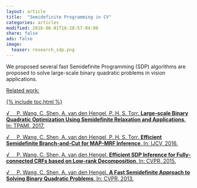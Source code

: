 ```yaml
---
layout: article
title:  "Semidefinite Programming in CV"
categories: articles
modified: 2016-06-01T16:28:57-04:00
share: false
ads: false
image:
  teaser: research_sdp.png
---
```


We proposed several fast Semidefinite Programming (SDP) algorithms are proposed to solve large-scale binary quadratic problems in vision applications.

<u>Related work:<u/>

{% include toc.html %}

&radic; &nbsp; &nbsp; P. Wang, C. Shen, A. van den Hengel, P. H. S. Torr. **Large-scale Binary Quadratic Optimization Using Semidefinite Relaxation and Applications**. In: TPAMI, 2017.

&radic; &nbsp; &nbsp; P. Wang, C. Shen, A. van den Hengel, P. H. S. Torr. **Efficient Semidefinite Branch-and-Cut for MAP-MRF Inference**. In: IJCV, 2016.

&radic; &nbsp; &nbsp; P. Wang, C. Shen, A. van den Hengel. **Efficient SDP Inference for Fully-connected CRFs based on Low-rank Decomposition**. In: CVPR, 2015.

&radic; &nbsp; &nbsp; P. Wang, C. Shen, A. van den Hengel. **A Fast Semidefinite Approach to Solving Binary Quadratic Problems**. In: CVPR, 2013.